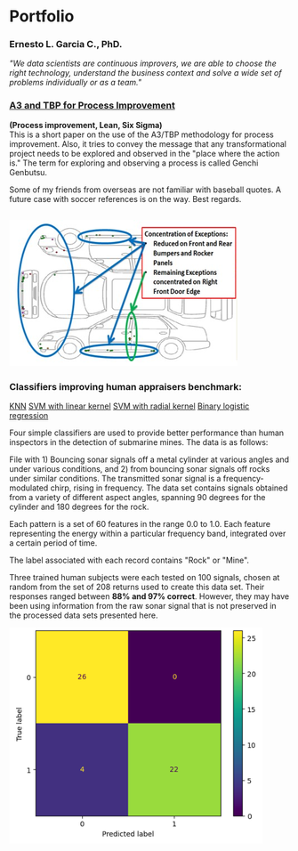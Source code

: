 # Portfolio
### Ernesto L. Garcia C., PhD.

*"We data scientists are continuous improvers, we are able to choose the right technology, understand the business context and solve a wide set of problems individually or as a team."*

### [A3 and TBP for Process Improvement](https://github.com/elgc/Portfolio/blob/main/A3TBP_Appaloosa.pdf)
**(Process improvement, Lean, Six Sigma)** <br/>
This is a short paper on the use of the A3/TBP methodology for process improvement. Also, it tries to convey the message that any transformational project needs to be explored and observed in the "place where the action is." The term for exploring and observing a process is called Genchi Genbutsu.

Some of my friends from overseas are not familiar with baseball quotes. A future case with soccer references is on the way. Best regards.

![](/Images/Before.png)
---
### Classifiers improving human appraisers benchmark:

[KNN](https://github.com/elgc/Other-Classifiers/blob/main/KNN-Sonar%20Data.ipynb)
[SVM with linear kernel](https://github.com/elgc/Other-Classifiers/blob/main/Sonar%20Data%20with%20Support%20Vector%20Machine%20Linear%20kernel.ipynb)
[SVM with radial kernel](https://github.com/elgc/Other-Classifiers/blob/main/Sonar%20Data%20Support%20Vector%20Machine%20Radial%20Kernel.ipynb)
[Binary logistic regression](https://github.com/elgc/Other-Classifiers/blob/main/Logistic%20Regression-Sonar%20Data.ipynb)

Four simple classifiers are used to provide better performance than human inspectors in the detection of submarine mines. The data is as follows:

File with 1) Bouncing sonar signals off a metal cylinder at various angles and under various conditions, and 2) from bouncing sonar signals off rocks under similar conditions. The transmitted sonar signal is a frequency-modulated chirp, rising in frequency. The data set contains signals obtained from a variety of different aspect angles, spanning 90 degrees for the cylinder and 180 degrees for the rock.

Each pattern is a set of 60 features in the range 0.0 to 1.0. Each feature representing the energy within a particular frequency band, integrated over a certain period of time.

The label associated with each record contains "Rock" or "Mine".

Three trained human subjects were each tested on 100 signals, chosen at random from the set of 208 returns used to create this data set. Their responses ranged between **88% and 97% correct**. However, they may have been using information from the raw sonar signal that is not preserved in the processed data sets presented here.

![](/Images/Table.png)
